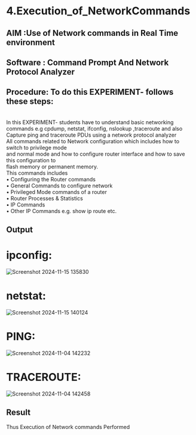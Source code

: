 # 4.Execution_of_NetworkCommands
## AIM :Use of Network commands in Real Time environment
## Software : Command Prompt And Network Protocol Analyzer
## Procedure: To do this EXPERIMENT- follows these steps:
<BR>
In this EXPERIMENT- students have to understand basic networking commands e.g cpdump, netstat, ifconfig, nslookup ,traceroute and also Capture ping and traceroute PDUs using a network protocol analyzer 
<BR>
All commands related to Network configuration which includes how to switch to privilege mode
<BR>
and normal mode and how to configure router interface and how to save this configuration to
<BR>
flash memory or permanent memory.
<BR>
This commands includes
<BR>
• Configuring the Router commands
<BR>
• General Commands to configure network
<BR>
• Privileged Mode commands of a router 
<BR>
• Router Processes & Statistics
<BR>
• IP Commands
<BR>
• Other IP Commands e.g. show ip route etc.
<BR>

## Output
# ipconfig:
![Screenshot 2024-11-15 135830](https://github.com/user-attachments/assets/8cbe92fb-b40f-4bf6-9e34-b3445f8edee6)

# netstat:
![Screenshot 2024-11-15 140124](https://github.com/user-attachments/assets/d00e80ef-c180-4648-b4d3-cf316c2c0af7)


# PING:
![Screenshot 2024-11-04 142232](https://github.com/user-attachments/assets/05676c6e-78e9-4dee-890e-fe9cc331e364)

# TRACEROUTE:
![Screenshot 2024-11-04 142458](https://github.com/user-attachments/assets/6373b0fc-19fe-44a1-9837-d1204b755f8f)

## Result
Thus Execution of Network commands Performed 
